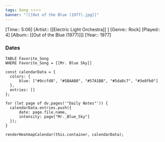 ```yaml
---
tags: Song ⭐⭐⭐⭐ 
banner: "![[Out of the Blue (1977).jpg]]"
---
```

[Time:: 5:06]
[Artist:: [[Electric Light Orchestra]] ]
[Genre:: Rock]
[Played:: 4]
[Album:: [[Out of the Blue (1977)]]]
[Year:: 1977]
### Dates
````dataview
TABLE Favorite_Song
WHERE Favorite_Song = [[Mr. Blue Sky]]
````

  ```dataviewjs
const calendarData = { 
	colors: { 
		blue: ["#9ccfd8", "#5BAAB8", "#57A1BB", "#5da8c7", "#3e8fb0"] 
	}, 
	entries: [] 
}; 

for (let page of dv.pages('"Daily Notes"')) { 
	calendarData.entries.push({ 
		date: page.file.name, 
		intensity: page["Mr._Blue_Sky"]
	}); 
} 

renderHeatmapCalendar(this.container, calendarData);
```
